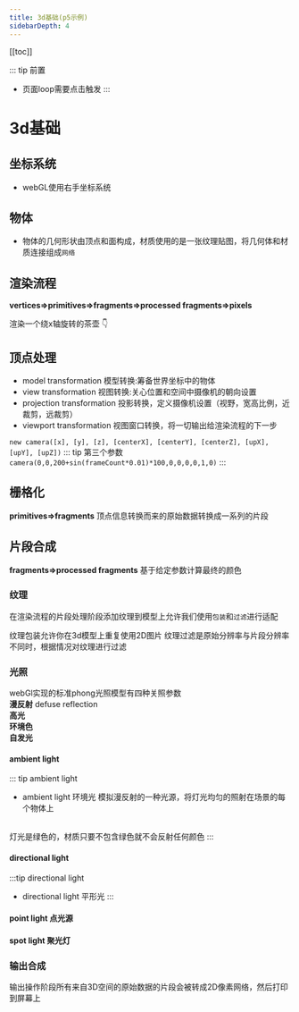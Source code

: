 ```yaml
---
title: 3d基础(p5示例)
sidebarDepth: 4
---
```


[[toc]]

::: tip 前置
- 页面loop需要点击触发
:::

# 3d基础

## 坐标系统

- webGL使用右手坐标系统

## 物体
- 物体的几何形状由顶点和面构成，材质使用的是一张纹理贴图，将几何体和材质连接组成`网络`

<ClientOnly>
<basic3d renderType="p5" renderFunc="coordinate"></basic3d>
</ClientOnly>

## 渲染流程

 **vertices=>primitives=>fragments=>processed fragments=>pixels**

渲染一个绕x轴旋转的茶壶 :point_down:
<ClientOnly>
<basic3d renderType="p5" renderFunc="renderSteps"></basic3d>
</ClientOnly>

## 顶点处理

- model transformation 模型转换:筹备世界坐标中的物体
- view transformation 视图转换:关心位置和空间中摄像机的朝向设置
- projection transformation 投影转换，定义摄像机设置（视野，宽高比例，近裁剪，远裁剪）
- viewport transformation 视图窗口转换，将一切输出给渲染流程的下一步

`new camera([x], [y], [z], [centerX], [centerY], [centerZ], [upX], [upY], [upZ])`
::: tip 第三个参数
`camera(0,0,200+sin(frameCount*0.01)*100,0,0,0,0,1,0)`
:::
<ClientOnly>
<basic3d renderType="p5" renderFunc="pointHandle"></basic3d>
</ClientOnly>

## 栅格化
**primitives=>fragments**
顶点信息转换而来的原始数据转换成一系列的片段

## 片段合成
**fragments=>processed fragments**
基于给定参数计算最终的颜色

### 纹理
在渲染流程的片段处理阶段添加纹理到模型上允许我们使用`包装`和`过滤`进行适配

<ClientOnly>
<basic3d renderType="p5" renderFunc="textureDemo"></basic3d>
</ClientOnly>
纹理包装允许你在3d模型上重复使用2D图片
纹理过滤是原始分辨率与片段分辨率不同时，根据情况对纹理进行过滤

### 光照
webGl实现的标准phong光照模型有四种关照参数
<br/>
**漫反射** defuse reflection
<br/>
**高光**
<br/>
**环境色**
<br/>
**自发光**

#### ambient light
::: tip ambient light
- ambient light 环境光 模拟漫反射的一种光源，将灯光均匀的照射在场景的每个物体上
<br/>
灯光是绿色的，材质只要不包含绿色就不会反射任何颜色
:::
<ClientOnly>
<basic3d renderType="p5" renderFunc="ambientLight"></basic3d>
</ClientOnly>

#### directional light
:::tip directional light
- directional light 平形光 
:::
<ClientOnly>
<basic3d renderType="p5" renderFunc="directionalLight"></basic3d>
</ClientOnly>

#### point light 点光源
<ClientOnly>
<basic3d renderType="p5" renderFunc="pointLight"></basic3d>
</ClientOnly>

#### spot light 聚光灯
<ClientOnly>
<basic3d renderType="p5" renderFunc="spotLight"></basic3d>
</ClientOnly>













### 输出合成

输出操作阶段所有来自3D空间的原始数据的片段会被转成2D像素网络，然后打印到屏幕上
<ClientOnly>
<vtkDemo></vtkDemo>
</ClientOnly>

